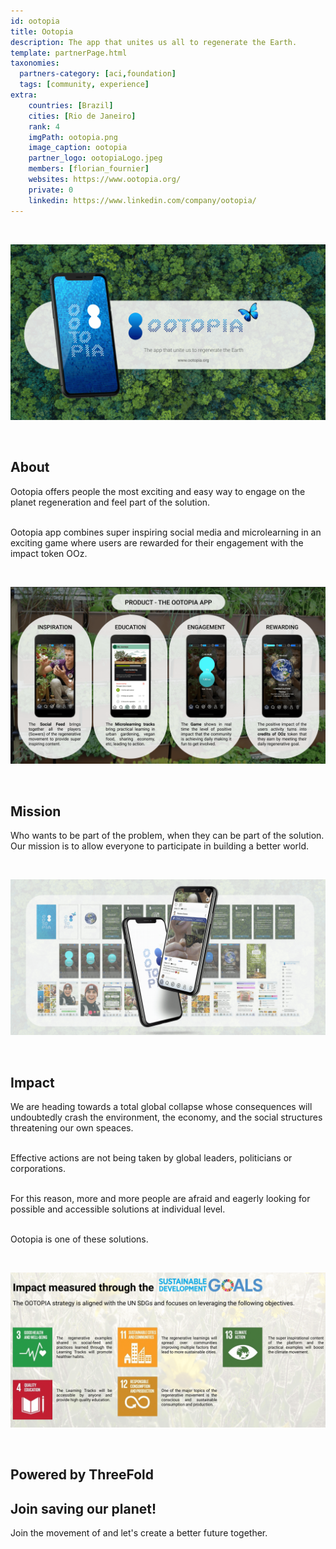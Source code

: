 ```yaml
---
id: ootopia
title: Ootopia
description: The app that unites us all to regenerate the Earth.
template: partnerPage.html
taxonomies:
  partners-category: [aci,foundation]
  tags: [community, experience]
extra:
    countries: [Brazil]
    cities: [Rio de Janeiro]
    rank: 4
    imgPath: ootopia.png
    image_caption: ootopia
    partner_logo: ootopiaLogo.jpeg
    members: [florian_fournier]
    websites: https://www.ootopia.org/
    private: 0
    linkedin: https://www.linkedin.com/company/ootopia/
---
```



<br/>

![ootopia](ootopia_header.png)

<br/>


## About

Ootopia offers people the most exciting and easy way to engage on the planet regeneration and feel part of the solution.
<br/>
<br/>

Ootopia app combines super inspiring social media and microlearning in an exciting game where users are rewarded for their engagement with the impact token OOz.

<br/>

![product](product.png)

<br/>


## Mission

Who wants to be part of the problem, when they can be part of the solution. Our mission is to allow everyone to participate in building a better world.

<br/>

![mission](ootmission.png)

<br/>

## Impact

We are heading towards a total global collapse whose consequences will undoubtedly crash the environment, the economy, and the social structures threatening our own speaces.
<br/>
<br/>

Effective actions are not being taken by global leaders, politicians or corporations.
<br/>
<br/>

For this reason, more and more people are afraid and eagerly looking for possible and accessible solutions at individual level.
<br/>
<br/>

Ootopia is one of these solutions.

<br/>

![impact](impact.png)

<br/>


## Powered by ThreeFold


## Join saving our planet!

Join the movement of and let's create a better future together.
